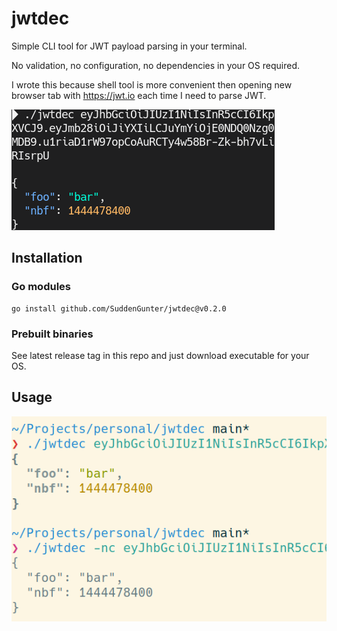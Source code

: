 # jwtdec

Simple CLI tool for JWT payload parsing in your terminal.

No validation, no configuration, no dependencies in your OS required.

I wrote this because shell tool is more convenient then opening new browser tab with https://jwt.io each time I need to parse JWT.

![Screenshot](https://github.com/SuddenGunter/jwtdec/blob/main/1585778760_0106_02042020_421x193.png)

## Installation

### Go modules
```shell script
go install github.com/SuddenGunter/jwtdec@v0.2.0
```
### Prebuilt binaries
See latest release tag in this repo and just download executable for your OS.

## Usage

![Screenshot](https://github.com/SuddenGunter/jwtdec/blob/main/1668037798_0149_10112022_550x358.png)
